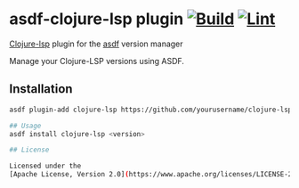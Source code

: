 # asdf-clojure-lsp plugin [![Build](https://github.com/asdf-vm/asdf-plugin-template/actions/workflows/build.yml/badge.svg)](https://github.com/asdf-vm/asdf-plugin-template/actions/workflows/build.yml) [![Lint](https://github.com/asdf-vm/asdf-plugin-template/actions/workflows/lint.yml/badge.svg)](https://github.com/asdf-vm/asdf-plugin-template/actions/workflows/lint.yml)

[Clojure-lsp](https://clojure-lsp.io/) plugin for the [asdf](https://github.com/asdf-vm/asdf) version manager

Manage your Clojure-LSP versions using ASDF.

## Installation

```sh
asdf plugin-add clojure-lsp https://github.com/yourusername/clojure-lsp-asdf-plugin.git

## Usage
asdf install clojure-lsp <version>

## License

Licensed under the
[Apache License, Version 2.0](https://www.apache.org/licenses/LICENSE-2.0).


